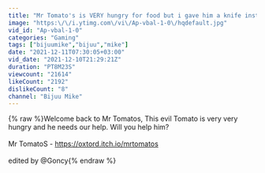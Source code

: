 ```yaml
---
title: "Mr Tomato's is VERY hungry for food but i gave him a knife instead.."
image: "https:\/\/i.ytimg.com\/vi\/Ap-vbal-1-0\/hqdefault.jpg"
vid_id: "Ap-vbal-1-0"
categories: "Gaming"
tags: ["bijuumike","bijuu","mike"]
date: "2021-12-11T07:30:05+03:00"
vid_date: "2021-12-10T21:29:21Z"
duration: "PT8M23S"
viewcount: "21614"
likeCount: "2192"
dislikeCount: "8"
channel: "Bijuu Mike"
---
```

{% raw %}Welcome back to Mr Tomatos, This evil Tomato is very very hungry and he needs our help. Will you help him?<br /><br />Mr TomatoS - <a rel="nofollow" target="blank" href="https://oxtord.itch.io/mrtomatos">https://oxtord.itch.io/mrtomatos</a><br /><br />edited by @Goncy{% endraw %}
